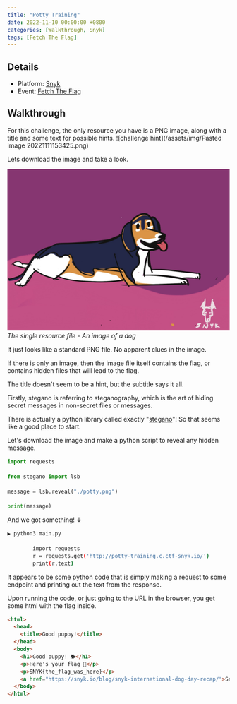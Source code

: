 ```yaml
---
title: "Potty Training"
date: 2022-11-10 00:00:00 +0800
categories: [Walkthrough, Snyk]
tags: [Fetch The Flag]
---
```


## Details
- Platform: [Snyk](/categories/snyk/)
- Event: [Fetch The Flag](/tags/fetch-the-flag/)

## Walkthrough
For this challenge, the only resource you have is a PNG image, along with a title and some text for possible hints.
![challenge hint](/assets/img/Pasted image 20221111153425.png)

Lets download the image and take a look.

![steganography image](/assets/img/potty.png)
_The single resource file - An image of a dog_

It just looks like a standard PNG file. No apparent clues in the image.

If there is only an image, then the image file itself contains the flag, or contains hidden files that will lead to the flag.

The title doesn't seem to be a hint, but the subtitle says it all.

Firstly, stegano is referring to steganography, which is the art of hiding secret messages in non-secret files or messages.

There is actually a python library called exactly "[stegano](https://stegano.readthedocs.io/en/latest/)"!
So that seems like a good place to start.

Let's download the image and make a python script to reveal any hidden message.

```python
import requests

from stegano import lsb

message = lsb.reveal("./potty.png")

print(message)
```

And we got something! ↓

```bash
▶ python3 main.py

        import requests
        r = requests.get('http://potty-training.c.ctf-snyk.io/')
        print(r.text)
```

It appears to be some python code that is simply making a request to some endpoint and printing out the text from the response.

Upon running the code, or just going to the URL in the browser, you get some html with the flag inside.

```html
<html>
  <head>
    <title>Good puppy!</title>
  </head>
  <body>
    <h1>Good puppy! 🐕</h1>
    <p>Here's your flag 🦴</p>
    <p>SNYK{the_flag_was_here}</p>
    <a href="https://snyk.io/blog/snyk-international-dog-day-recap/">Snyk + Dogs = 💜</a>
  </body>
</html>
```
